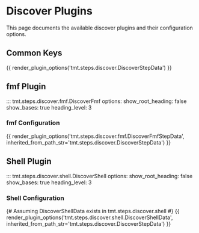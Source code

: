 # Discover Plugins

This page documents the available discover plugins and their configuration options.

## Common Keys

{{ render_plugin_options('tmt.steps.discover.DiscoverStepData') }}

## fmf Plugin

::: tmt.steps.discover.fmf.DiscoverFmf
    options:
      show_root_heading: false
      show_bases: true
      heading_level: 3

### fmf Configuration

{{ render_plugin_options('tmt.steps.discover.fmf.DiscoverFmfStepData', inherited_from_path_str='tmt.steps.discover.DiscoverStepData') }}

## Shell Plugin

::: tmt.steps.discover.shell.DiscoverShell
    options:
      show_root_heading: false
      show_bases: true
      heading_level: 3

### Shell Configuration
{# Assuming DiscoverShellData exists in tmt.steps.discover.shell #}
{{ render_plugin_options('tmt.steps.discover.shell.DiscoverShellData', inherited_from_path_str='tmt.steps.discover.DiscoverStepData') }}
